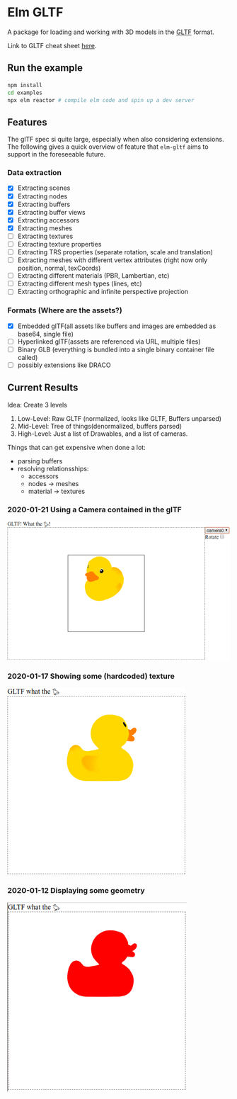 # Elm GLTF

A package for loading and working with 3D models in the [GLTF](https://github.com/KhronosGroup/glTF/tree/master/specification/2.0) format.

Link to GLTF cheat sheet [here](https://www.khronos.org/files/gltf20-reference-guide.pdf).

## Run the example

```sh
npm install
cd examples
npx elm reactor # compile elm code and spin up a dev server
```

## Features

The glTF spec si quite large, especially when also considering extensions.
The following gives a quick overview of feature that `elm-gltf` aims to
support in the foreseeable future.

### Data extraction
- [x] Extracting scenes
- [x] Extracting nodes
- [x] Extracting buffers
- [x] Extracting buffer views
- [x] Extracting accessors
- [x] Extracting meshes
- [ ] Extracting textures
- [ ] Extracting texture properties
- [ ] Extracting TRS properties (separate rotation, scale and translation)
- [ ] Extracting meshes with different vertex attributes (right now only position, normal, texCoords)
- [ ] Extracting different materials (PBR, Lambertian, etc)
- [ ] Extracting different mesh types (lines, etc)
- [ ] Extracting orthographic and infinite perspective projection

### Formats (Where are the assets?)
- [x] Embedded glTF(all assets like buffers and images are embedded as base64, single file)
- [ ] Hyperlinked glTF(assets are referenced via URL, multiple files)
- [ ] Binary GLB (everything is bundled into a single binary container file called)
- [ ] possibly extensions like DRACO

## Current Results

Idea: Create 3 levels

1. Low-Level: Raw GLTF (normalized, looks like GLTF, Buffers unparsed)
2. Mid-Level: Tree of things(denormalized, buffers parsed)
3. High-Level: Just a list of Drawables, and a list of cameras.

Things that can get expensive when done a lot:
- parsing buffers
- resolving relationsships:
  - accessors
  - nodes -> meshes
  - material -> textures

### 2020-01-21 Using a Camera contained in the glTF
![Third Result](/result_03.png?raw=true "Third Result")
### 2020-01-17 Showing some (hardcoded) texture
![Second Result](/result_02.png?raw=true "Second Result")
### 2020-01-12 Displaying some geometry
![First Result](/result_01.png?raw=true "First Result")
